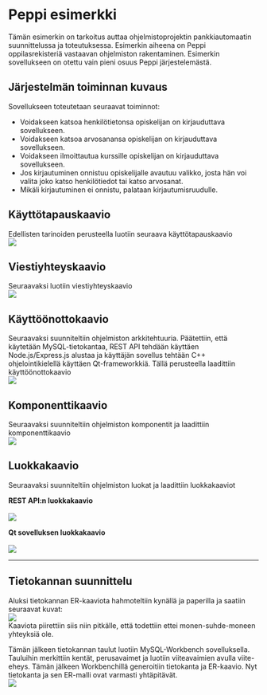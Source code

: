 <h1>Peppi esimerkki</h1>

<p>Tämän esimerkin on tarkoitus auttaa ohjelmistoprojektin pankkiautomaatin suunnittelussa ja toteutuksessa. Esimerkin aiheena on Peppi oppilasrekisteriä vastaavan ohjelmiston rakentaminen. Esimerkin sovellukseen on otettu vain pieni osuus Peppi järjestelemästä.</p>

<h2>Järjestelmän toiminnan kuvaus</h2>
<p>
    Sovellukseen toteutetaan seuraavat toiminnot:
    <ul>
    <li>Voidakseen katsoa henkilötietonsa opiskelijan on kirjauduttava sovellukseen.</li>
    <li>Voidakseen katsoa arvosanansa opiskelijan on kirjauduttava sovellukseen.</li>
    <li>Voidakseen ilmoittautua kurssille opiskelijan on kirjauduttava sovellukseen.</li>
    <li>Jos kirjautuminen onnistuu opiskelijalle avautuu valikko, josta hän voi valita joko katso henkilötiedot tai katso arvosanat.</li>
    <li>Mikäli kirjautuminen ei onnistu, palataan kirjautumisruudulle.</li>
    </ul>
</p>

<h2>Käyttötapauskaavio</h2>
<p>
Edellisten tarinoiden perusteella luotiin seuraava käyttötapauskaavio 
<br><img src="myUseCase.png">
</p>

<h2>Viestiyhteyskaavio</h2>
<p>
Seuraavaksi luotiin viestiyhteyskaavio
<br><img src="mySequence.png">
</p>

<h2>Käyttöönottokaavio</h2>
<p>
Seuraavaksi suunniteltiin ohjelmiston arkkitehtuuria. Päätettiin, että käytetään MySQL-tietokantaa, REST API tehdään käyttäen Node.js/Express.js alustaa ja käyttäjän sovellus tehtään C++ ohjelointikielellä käyttäen Qt-frameworkkiä. Tällä perusteella laadittiin käyttöönottokaavio
<br><img src="myDeployment.png">
</p>

<h2>Komponenttikaavio</h2>
<p>
Seuraavaksi suunniteltiin ohjelmiston komponentit ja laadittiin komponenttikaavio
<br><img src="myComponent.png">
</p>

<h2>Luokkakaavio</h2>
<p>
Seuraavaksi suunniteltiin ohjelmiston luokat ja laadittiin luokkakaaviot
</p>
<b>REST API:n luokkakaavio</b> <br>
<br><img src="myRestApiClass.png">
</p>
</p>
<b>Qt sovelluksen luokkakaavio</b> <br>
<br><img src="myPeppiClass.png">
</p>
<hr>
<h2>Tietokannan suunnittelu</h2>
<p>
Aluksi tietokannan ER-kaaviota hahmoteltiin kynällä ja paperilla ja saatiin seuraavat kuvat:
<br>
<img src="er_plan.png">
<br>
Kaaviota piirettiin siis niin pitkälle, että todettiin ettei monen-suhde-moneen yhteyksiä ole.
</p>
<p>
Tämän jälkeen tietokannan taulut luotiin MySQL-Workbench sovelluksella. Tauluihin merkittiin kentät, perusavaimet ja luotiin viiteavaimien avulla viite-eheys. Tämän jälkeen Workbenchillä generoitiin tietokanta ja ER-kaavio. Nyt tietokanta ja sen ER-malli ovat varmasti yhtäpitävät.
<br>
<img src="er_final.png">
<br>

</p>

